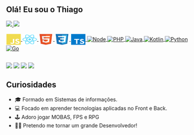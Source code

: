 ## Olá! Eu sou o Thiago 
 
  <div>
  <a href="https://github.com/thiaguera00">
  <img height="180em" src="https://github-readme-stats.vercel.app/api?username=thiaguera00&show_icons=true&theme=dark&include_all_commits=true&count_private=true"/>
  <img height="180em" src="https://github-readme-stats.vercel.app/api/top-langs/?username=thiaguera00&layout=compact&langs_count=7&theme=dark" />
</div>
 
 <div style="display: inline_block"><br>
  <img align="center" alt="Js" height="30" width="40" src="https://raw.githubusercontent.com/devicons/devicon/master/icons/javascript/javascript-plain.svg">
  <img align="center" alt="React" height="30" width="40" src="https://raw.githubusercontent.com/devicons/devicon/master/icons/react/react-original.svg">
  <img align="center" alt="HTML" height="30" width="40" src="https://raw.githubusercontent.com/devicons/devicon/master/icons/html5/html5-original.svg">
  <img align="center" alt="CSS" height="30" width="40" src="https://raw.githubusercontent.com/devicons/devicon/master/icons/css3/css3-original.svg">
  <img align="center" alt="Ts" height="30" width="40" src="https://raw.githubusercontent.com/devicons/devicon/master/icons/typescript/typescript-plain.svg">
  <img align="center" alt="Node" height="30" width="40" src="https://cdn.jsdelivr.net/gh/devicons/devicon/icons/nodejs/nodejs-original.svg">
  <img align="center" alt="PHP" height="40" width="50" src="https://cdn.jsdelivr.net/gh/devicons/devicon/icons/php/php-original.svg">
  <img align="center" alt="Java" height="40" width="50" src="https://cdn.jsdelivr.net/gh/devicons/devicon/icons/java/java-original-wordmark.svg">
  <img align="center" alt="Kotlin" height="40" width="50" src="https://cdn.jsdelivr.net/gh/devicons/devicon@latest/icons/kotlin/kotlin-original.svg" />   
  <img align="center" alt="Python" height="40" width="50" src="https://cdn.jsdelivr.net/gh/devicons/devicon@latest/icons/python/python-original.svg" />
  <img align="center" alt="Go" height="40" width="50" src="https://cdn.jsdelivr.net/gh/devicons/devicon@latest/icons/go/go-original.svg" />
 </div>
 
 ##
 
 <div>
  <a href="https://instagram.com/99thxxsv" target="_blank"><img src="https://img.shields.io/badge/-Instagram-%23E4405F?style=for-the-badge&logo=instagram&logoColor=white" target="_blank"></a>
  <a href="https://twitter.com/thxxsv" target="_blank"><img src = "https://img.shields.io/badge/Twitter-1DA1F2?style=for-the-badge&logo=twitter&logoColor=white"
   target="_blank"></a>      
  <a href= "https://www.linkedin.com/in/thiago-caetano-749354217/" target="_blank"><img src="https://img.shields.io/badge/LinkedIn-0077B5?style=for-the-badge&logo=linkedin&logoColor=white" target="_blank"></a>   
  <a href = "https://www.twitch.tv/elthiaguera" target="_blank"><img src = "https://img.shields.io/badge/Twitch-9146FF?style=for-the-badge&logo=twitch&logoColor=white"
   target="_blank"></a>
 </div> 
 
## Curiosidades
- 🎓 Formado em Sistemas de informações.
- 💻 Focado em aprender tecnologias aplicadas no Front e Back.
- 🕹  Adoro jogar MOBAS, FPS e RPG 
- 👨‍💻 Pretendo me tornar um grande Desenvolvedor!
